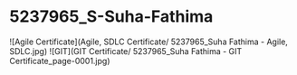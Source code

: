 # 5237965_S-Suha-Fathima
![Agile Certificate](Agile, SDLC Certificate/ 5237965_Suha Fathima - Agile, SDLC.jpg)
![GIT](GIT Certificate/ 5237965_Suha Fathima - GIT Certificate_page-0001.jpg)
